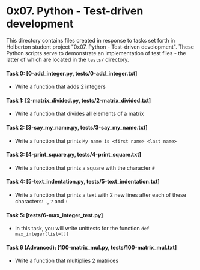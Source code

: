 # 0x07. Python - Test-driven development

This directory contains files created in response to tasks set forth in Holberton student project "0x07. Python - Test-driven development". These Python scripts serve to demonstrate an implementation of test files - the latter of which are located in the `tests/` directory.

#### Task 0: [0-add_integer.py, tests/0-add_integer.txt]
* Write a function that adds 2 integers
#### Task 1: [2-matrix_divided.py, tests/2-matrix_divided.txt]
* Write a function that divides all elements of a matrix
#### Task 2: [3-say_my_name.py, tests/3-say_my_name.txt]
* Write a function that prints `My name is <first name> <last name>`
#### Task 3: [4-print_square.py, tests/4-print_square.txt]
* Write a function that prints a square with the character `#`
#### Task 4: [5-text_indentation.py, tests/5-text_indentation.txt]
* Write a function that prints a text with 2 new lines after each of these characters: `.`, `?` and `:`
#### Task 5: [tests/6-max_integer_test.py]
* In this task, you will write unittests for the function `def max_integer(list=[])`

#### Task 6 (Advanced): [100-matrix_mul.py, tests/100-matrix_mul.txt]
* Write a function that multiplies 2 matrices

